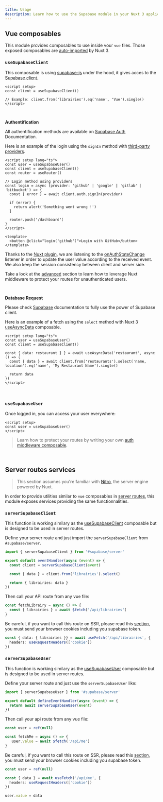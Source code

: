 ```yaml
---
title: Usage
description: Learn how to use the Supabase module in your Nuxt 3 application.
---
```


## Vue composables

This module provides composables to use inside vour `vue` files. Those exposed composables are [auto-imported](https://v3.nuxtjs.org/docs/directory-structure/composables) by Nuxt 3.

### `useSupabaseClient`

This composable is using [supabase-js](https://github.com/supabase/supabase-js/) under the hood, it gives acces to the [Supabase client](https://supabase.com/docs/reference/javascript/supabase-client).

```vue [pages/index.vue]
<script setup>
const client = useSupabaseClient()

// Example: client.from('librairies').eq('name', 'Vue').single()
</script>
```

<br>

**Authentification**

All authentification methods are available on [Supabase Auth](https://supabase.com/docs/reference/javascript/auth-signup) Documentation.

Here is an example of the login using the `signIn` method with [third-party providers](https://supabase.com/docs/reference/javascript/auth-signin#sign-in-using-third-party-providers).

```vue [pages/login.vue]
<script setup lang="ts">
const user = useSupabaseUser()
const client = useSupabaseClient()
const router = useRouter()

// Login method using providers
const login = async (provider: 'github' | 'google' | 'gitlab' | 'bitbucket') => {
  const { error } = await client.auth.signIn(provider)

  if (error) {
    return alert('Something went wrong !')
  }

  router.push('/dashboard')
}
</script>

<template>
  <button @click="login('github')">Login with GitHub</button>
</template>
```

<alert type="info">

Thanks to the [Nuxt plugin](https://v3.nuxtjs.org/docs/directory-structure/plugins), we are listening to the [onAuthStateChange](https://supabase.com/docs/reference/javascript/auth-onauthstatechange) listener in order to update the user value according to the received event. We also keep the session consistency between client and server side.   

</alert>

Take a look at the [advanced](/advanced) section to learn how to leverage Nuxt middleware to protect your routes for unauthenticated users.

<br>

 **Database Request**

Please check [Supabase](https://supabase.com/docs/reference/javascript/select) documentation to fully use the power of Supabase client.

Here is an example of a fetch using the `select` method with Nuxt 3 [useAsyncData](https://v3.nuxtjs.org/docs/usage/data-fetching#useasyncdata) composable.

```vue
<script setup lang="ts">
const user = useSupabaseUser()
const client = useSupabaseClient()

const { data: restaurant } } = await useAsyncData('restaurant', async () => {
  const { data } = await client.from('restaurants').select('name, location').eq('name', 'My Restaurant Name').single()

  return data
})
</script>
```

<br>

### `useSupabaseUser`

Once logged in, you can access your user everywhere:

```vue
<script setup>
const user = useSupabaseUser()
</script>
```

> Learn how to protect your routes by writing your own [auth middleware composable](/advanced#auth-middleware).

<br>

## Server routes services

> This section assumes you're familiar with [Nitro](https://v3.nuxtjs.org/guide/concepts/server-engine#standalone-server), the server engine powered by Nuxt.

In order to provide utilities similar to `vue` composables in [server routes](https://v3.nuxtjs.org/guide/features/server-routes/), this module exposes services providing the same functionnalities.

### `serverSupabaseClient`

This function is working similary as the [useSupabaseClient](/usage#usesupabaseclient) composable but is designed to be used in server routes.

Define your server route and just import the `serverSupabaseClient` from `#supabase/server`.

```ts [server/api/librairies.ts]
import { serverSupabaseClient } from '#supabase/server'

export default eventHandler(async (event) => {
  const client = serverSupabaseClient(event)

  const { data } = client.from('librairies').select()

  return { librairies: data }
})
```

Then call your API route from any vue file:

```ts [pages/index.vue]
const fetchLibrairy = async () => {
  const { librairies } = await $fetch('/api/librairies')
}
```

Be careful, if you want to call this route on SSR, please read this [section](https://v3.nuxtjs.org/guide/features/data-fetching/#isomorphic-fetch-and-fetch), you must send your browser cookies including you supabase token.

```ts [pages/index.vue]
const { data: { librairies }} = await useFetch('/api/librairies', {
  headers: useRequestHeaders(['cookie'])
})
```


### `serverSupabaseUser`

This function is working similary as the [useSupabaseUser](/usage#usesupabaseuser) composable but is designed to be used in server routes.

Define your server route and just use the `serverSupabaseUser` like:

```ts [server/api/me.ts]
import { serverSupabaseUser } from '#supabase/server'

export default defineEventHandler(async (event) => {
  return await serverSupabaseUser(event)
})
```

Then call your api route from any vue file:

```ts [pages/index.vue]
const user = ref(null)

const fetchMe = async () => {
   user.value = await $fetch('/api/me')
}
```

Be careful, if you want to call this route on SSR, please read this [section](https://v3.nuxtjs.org/guide/features/data-fetching/#isomorphic-fetch-and-fetch), you must send your browser cookies including you supabase token.

```ts [pages/index.vue]
const user = ref(null)

const { data } = await useFetch('/api/me', {
  headers: useRequestHeaders(['cookie'])
})

user.value = data
```
